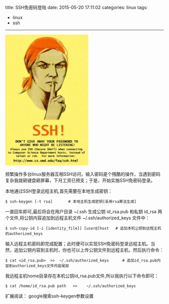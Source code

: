 title: SSH免密码登陆
date: 2015-05-20 17:11:02
categories: linux
tags:
  - linux
  - ssh
---
<img src="/imgs/linux/ssh.jpg" alt="SSH免密码登录" />

频繁操作多台linux服务器互相SSH访问，输入密码是个残酷的操作，当遇到密码复杂我就砸键盘砸屏幕，下月工资已预支；于是，开始实施SSH免密码登录。

<!-- more -->

本地通过SSH登录远程主机,首先需要在本地生成密钥：

	$ ssh-keygen [-t rsa]		# 本地主机生成密钥[采用rsa算法生成]

一直回车即可,最后将会在用户目录 ~/.ssh 生成公钥 id_rsa.pub 和私钥 id_rsa 两个文件,将公钥内容追加到远程主机文件 ~/.ssh/authorized_keys 文件中：
    
    $ ssh-copy-id [-i [identity_file]] [user@]host   # 追加本机公钥到远程主机的authorized_keys

输入远程主机密码即完成配置；此时便可以实现SSH免密码登录远程主机。当然，追加公钥内容到主机时，你也可以上传公钥文件到远程主机，然后执行命令：

	$ cat <id_rsa.pub>  >>  ~/.ssh/authorized_keys		# 追加id_rsa.pub内容到authorized_keys文件内容尾部

我远程主机home目录存在本机公钥id_rsa.pub文件,所以我执行以下命令即可：

	$ cat /home/id_rsa.pub path   >>    ~/.ssh/authorized_keys

扩展阅读： google搜索ssh-keygen参数设置
